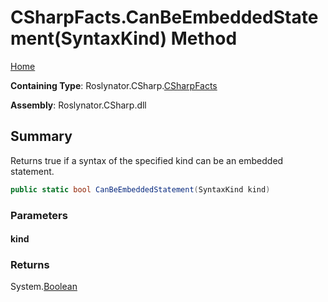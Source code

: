 <a name="_top"></a>

# CSharpFacts\.CanBeEmbeddedStatement\(SyntaxKind\) Method

[Home](../../../../README.md#_top)

**Containing Type**: Roslynator\.CSharp\.[CSharpFacts](../README.md#_top)

**Assembly**: Roslynator\.CSharp\.dll

## Summary

Returns true if a syntax of the specified kind can be an embedded statement\.

```csharp
public static bool CanBeEmbeddedStatement(SyntaxKind kind)
```

### Parameters

#### kind

### Returns

System\.[Boolean](https://docs.microsoft.com/en-us/dotnet/api/system.boolean)

